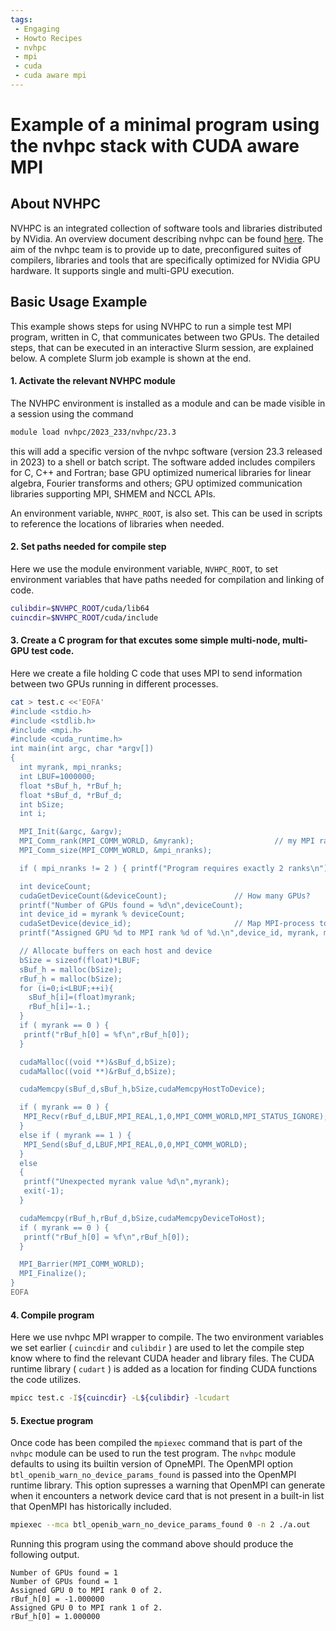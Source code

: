 ```yaml
---
tags:
 - Engaging
 - Howto Recipes
 - nvhpc
 - mpi
 - cuda
 - cuda aware mpi
---
```


# Example of a minimal program using the nvhpc stack with CUDA aware MPI

## About NVHPC

NVHPC is an integrated collection of software tools and libraries distributed by NVidia. An overview document describing nvhpc 
can be found [here](https://developer.nvidia.com/hpc-sdk).
The aim of the nvhpc team is to provide up to date, preconfigured suites of compilers, libraries and tools that are 
specifically optimized for NVidia GPU hardware. It supports single and multi-GPU execution.

## Basic Usage Example

This example shows steps for using NVHPC to run a simple test MPI program, written in C, that communicates between two GPUs.
The detailed steps, that can be executed in an interactive Slurm session, are explained 
below.  A complete Slurm job example is shown at the end.

#### 1. Activate the relevant NVHPC module

The NVHPC environment is installed as a module and can be made visible in a session using the command

```bash
module load nvhpc/2023_233/nvhpc/23.3
```

this will add a specific version of the nvhpc software (version 23.3 released in 2023) to a shell or batch script. The
software added includes compilers for C, C++ and Fortran; base GPU optimized numerical libraries for linear algebra, Fourier
transforms and others; GPU optimized communication libraries supporting MPI, SHMEM and NCCL APIs.

An environment variable, `NVHPC_ROOT`, is also set. This can be used in scripts to reference the locations of libraries
when needed.

#### 2. Set paths needed for compile step

Here we use the module environment variable, `NVHPC_ROOT`, to set environment variables
that have paths needed for compilation and linking of code.

```bash
culibdir=$NVHPC_ROOT/cuda/lib64
cuincdir=$NVHPC_ROOT/cuda/include
```

#### 3. Create a C program for that excutes some simple multi-node, multi-GPU test code.

Here we create a file holding C code that uses MPI to send information between two GPUs 
running in different processes.

```bash
cat > test.c <<'EOFA'
#include <stdio.h>
#include <stdlib.h>
#include <mpi.h>
#include <cuda_runtime.h>
int main(int argc, char *argv[])
{
  int myrank, mpi_nranks; 
  int LBUF=1000000;
  float *sBuf_h, *rBuf_h;
  float *sBuf_d, *rBuf_d;
  int bSize;
  int i;

  MPI_Init(&argc, &argv);
  MPI_Comm_rank(MPI_COMM_WORLD, &myrank);                  // my MPI rank
  MPI_Comm_size(MPI_COMM_WORLD, &mpi_nranks);

  if ( mpi_nranks != 2 ) { printf("Program requires exactly 2 ranks\n");exit(-1); }

  int deviceCount;
  cudaGetDeviceCount(&deviceCount);               // How many GPUs?
  printf("Number of GPUs found = %d\n",deviceCount);
  int device_id = myrank % deviceCount;
  cudaSetDevice(device_id);                       // Map MPI-process to a GPU
  printf("Assigned GPU %d to MPI rank %d of %d.\n",device_id, myrank, mpi_nranks);

  // Allocate buffers on each host and device
  bSize = sizeof(float)*LBUF;
  sBuf_h = malloc(bSize);
  rBuf_h = malloc(bSize);
  for (i=0;i<LBUF;++i){
    sBuf_h[i]=(float)myrank;
    rBuf_h[i]=-1.;
  }
  if ( myrank == 0 ) {
   printf("rBuf_h[0] = %f\n",rBuf_h[0]);
  }

  cudaMalloc((void **)&sBuf_d,bSize);
  cudaMalloc((void **)&rBuf_d,bSize);

  cudaMemcpy(sBuf_d,sBuf_h,bSize,cudaMemcpyHostToDevice);

  if ( myrank == 0 ) {
   MPI_Recv(rBuf_d,LBUF,MPI_REAL,1,0,MPI_COMM_WORLD,MPI_STATUS_IGNORE);
  } 
  else if ( myrank == 1 ) {
   MPI_Send(sBuf_d,LBUF,MPI_REAL,0,0,MPI_COMM_WORLD);
  }
  else
  {
   printf("Unexpected myrank value %d\n",myrank);
   exit(-1);
  }

  cudaMemcpy(rBuf_h,rBuf_d,bSize,cudaMemcpyDeviceToHost);
  if ( myrank == 0 ) {
   printf("rBuf_h[0] = %f\n",rBuf_h[0]);
  }

  MPI_Barrier(MPI_COMM_WORLD);
  MPI_Finalize();
}
EOFA
```

#### 4. Compile program

Here we use nvhpc MPI wrapper to compile. The two environment variables we set earlier ( `cuincdir` and `culibdir` ) are used to
let the compile step know where to find the relevant CUDA header and library files. The CUDA runtime library ( `cudart` ) is added
as a location for finding CUDA functions the code utilizes.


```bash
mpicc test.c -I${cuincdir} -L${culibdir} -lcudart
```

#### 5. Exectue program

Once code has been compiled the `mpiexec` command that is part of the `nvhpc` module can be used to run the test program.
The `nvhpc` module defaults to using its builtin version of OpneMPI. The OpenMPI option `btl_openib_warn_no_device_params_found`
is passed into the OpenMPI runtime library. This option supresses a warning that OpenMPI can generate when it encounters
a network device card that is not present in a built-in list that OpenMPI has historically included.

```bash
mpiexec --mca btl_openib_warn_no_device_params_found 0 -n 2 ./a.out 
```

Running this program using the command above should produce the following output.

```
Number of GPUs found = 1
Number of GPUs found = 1
Assigned GPU 0 to MPI rank 0 of 2.
rBuf_h[0] = -1.000000
Assigned GPU 0 to MPI rank 1 of 2.
rBuf_h[0] = 1.000000
```
